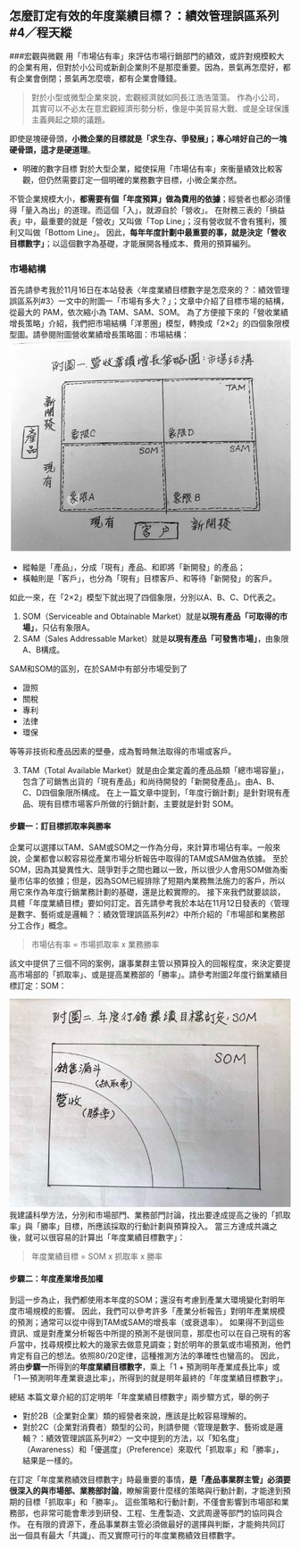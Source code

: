 ## 怎麼訂定有效的年度業績目標？：績效管理誤區系列#4／程天縱

###宏觀與微觀
用「市場佔有率」來評估市場行銷部門的績效，或許對規模較大的企業有用，但對於小公司或新創企業則不是那麼重要。因為，景氣再怎麼好，都有企業會倒閉；景氣再怎麼壞，都有企業會賺錢。

> 對於小型或微型企業來說，宏觀經濟就如同長江浩浩蕩蕩。
 作為小公司，其實可以不必太在意宏觀經濟形勢分析，像是中美貿易大戰、或是全球保護主義興起之類的議題。

即使是塊硬骨頭，**小微企業的目標就是「求生存、爭發展」；專心啃好自己的一塊硬骨頭，這才是硬道理**。
 
- 明確的數字目標
  對於大型企業，縱使採用「市場佔有率」來衡量績效比較客觀，但仍然需要訂定一個明確的業務數字目標，小微企業亦然。

不管企業規模大小，**都需要有個「年度預算」做為費用的依據**；經營者也都必須懂得「量入為出」的道理。而這個「入」，就源自於「營收」。
在財務三表的「損益表」中，最重要的就是「營收」又叫做「Top Line」；沒有營收就不會有獲利，獲利又叫做「Bottom Line」。
因此，**每年年度計劃中最重要的事，就是決定「營收目標數字」**；以這個數字為基礎，才能展開各種成本、費用的預算編列。

### 市場結構
首先請參考我於11月16日在本站發表〈年度業績目標數字是怎麼來的？：績效管理誤區系列#3〉一文中的附圖一「市場有多大？」；文章中介紹了目標市場的結構，從最大的 PAM，依次縮小為 TAM、SAM、SOM。
為了方便接下來的「營收業績增長策略」介紹，我們把市場結構「洋蔥圈」模型，轉換成「2×2」的四個象限模型圖。請參閱附圖營收業績增長策略圖：市場結構：
![image info](./assets/img/market_structure.png)

- 縱軸是「產品」，分成「現有」產品、和即將「新開發」的產品；
- 橫軸則是「客戶」，也分為「現有」目標客戶、和等待「新開發」的客戶。

如此一來，在「2×2」模型下就出現了四個象限，分別以A、B、C、D代表之。
1. SOM（Serviceable and Obtainable Market）就是**以現有產品「可取得的市場」**，只佔有象限A。
2. SAM（Sales Addressable Market）就是**以現有產品「可發售市場」**，由象限A、B構成。

SAM和SOM的區別，在於SAM中有部分市場受到了
 - 證照
 - 關稅
 - 專利
 - 法律
 - 環保
 
 等等非技術和產品因素的壁壘，成為暫時無法取得的市場或客戶。

3. TAM（Total Available Market）就是由企業定義的產品品類「總市場容量」，包含了可銷售出貨的「現有產品」和尚待開發的「新開發產品」。由A、B、C、D四個象限所構成。
在上一篇文章中提到，「年度行銷計劃」是針對現有產品、現有目標市場客戶所做的行銷計劃，主要就是針對 SOM。
#### 步驟一：訂目標抓取率與勝率
企業可以選擇以TAM、SAM或SOM之一作為分母，來計算市場佔有率。一般來說，企業都會以較容易從產業市場分析報告中取得的TAM或SAM做為依據。
至於SOM，因為其變異性大、競爭對手之間也難以一致，所以很少人會用SOM做為衡量市佔率的依據；但是，因為SOM已經排除了短期內業務無法施力的客戶，所以用它來作為年度行銷業務計劃的基礎，還是比較實際的。
接下來我們就要談談，具體「年度業績目標」要如何訂定。首先請參考我於本站在11月12日發表的〈管理是數字、藝術或是邏輯？：績效管理誤區系列#2〉中所介紹的「市場部和業務部分工合作」概念。

> 市場佔有率 = 市場抓取率 x 業務勝率

該文中提供了三個不同的案例，讓事業群主管以預算投入的回報程度，來決定要提高市場部的「抓取率」、或是提高業務部的「勝率」。請參考附圖2年度行銷業績目標訂定：SOM：

![image info](./assets/img/set_annual_marketing_target.png)
我建議科學方法，分別和市場部門、業務部門討論，找出要達成提高之後的「抓取率」與「勝率」目標，所應該採取的行動計劃與預算投入。
當三方達成共識之後，就可以很容易的計算出「年度業績目標數字」：

> 年度業績目標 = SOM x 抓取率 x 勝率

#### 步驟二：年度產業增長加權
到這一步為止，我們都使用本年度的SOM；還沒有考慮到產業大環境變化對明年度市場規模的影響。
因此，我們可以參考許多「產業分析報告」對明年產業規模的預測；通常可以從中得到TAM或SAM的增長率（或衰退率）。
如果得不到這些資訊、或是對產業分析報告中所提的預測不是很同意，那麼也可以在自己現有的客戶當中，找尋規模比較大的幾家去做意見調查；對於明年的景氣或市場預測，他們肯定有自己的想法。依照80/20定律，這種推測方法的準確性也蠻高的。
因此，將由**步驟一**所得到的**年度業績目標數字**，乘上「1 + 預測明年產業成長比率」或「1 — 預測明年產業衰退比率」，所得到的就是明年最終的「年度業績目標數字」。

總結
本篇文章介紹的訂定明年「年度業績目標數字」兩步驟方式，舉的例子
 - 對於2B（企業對企業）類的經營者來說，應該是比較容易理解的。
 - 對於2C（企業對消費者）類型的公司，則請參閱〈管理是數字、藝術或是邏輯？：績效管理誤區系列#2〉一文中提到的方法，以「知名度」（Awareness）和「優選度」（Preference）來取代「抓取率」和「勝率」，結果是一樣的。

在訂定「年度業務績效目標數字」時最重要的事情，**是「產品事業群主管」必須要很深入的與市場部、業務部討論**，瞭解需要什麼樣的策略與行動計劃，才能達到預期的目標「抓取率」和「勝率」。
這些策略和行動計劃，不僅會影響到市場部和業務部，也非常可能會牽涉到研發、工程、生產製造、文武周邊等部門的協同與合作。
在有限的資源下，產品事業群主管必須做最好的選擇與判斷，才能夠共同訂出一個具有最大「共識」、而又實際可行的年度業務績效目標數字。
